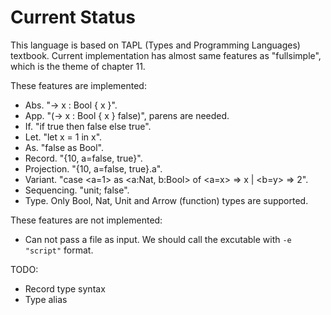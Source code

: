 # Current Status

This language is based on TAPL (Types and Programming Languages) textbook.
Current implementation has almost same features as "fullsimple", which is the theme of chapter 11.

These features are implemented:

- Abs.        "-> x : Bool { x }".
- App.        "(-> x : Bool { x } false)", parens are needed.
- If.         "if true then false else true".
- Let.        "let x = 1 in x".
- As.         "false as Bool".
- Record.     "{10, a=false, true}".
- Projection. "{10, a=false, true}.a".
- Variant.    "case <a=1> as <a:Nat, b:Bool> of <a=x> => x | <b=y> => 2".
- Sequencing. "unit; false".
- Type. Only Bool, Nat, Unit and Arrow (function) types are supported.

These features are not implemented:

- Can not pass a file as input. We should call the excutable with `-e "script"` format.

TODO:

- Record type syntax
- Type alias
